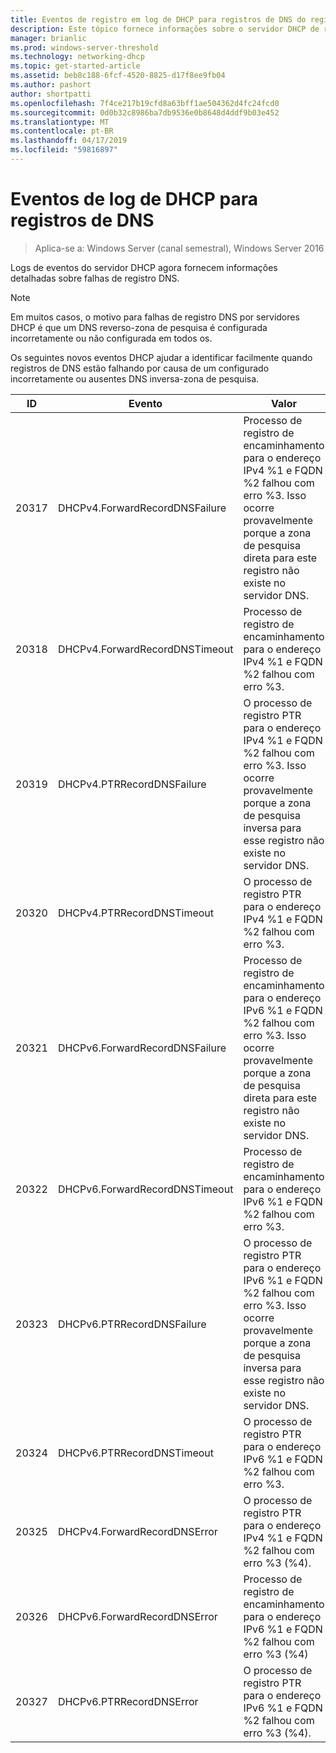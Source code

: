 ```yaml
---
title: Eventos de registro em log de DHCP para registros de DNS do registros
description: Este tópico fornece informações sobre o servidor DHCP de registro em log eventos no Windows Server 2016.
manager: brianlic
ms.prod: windows-server-threshold
ms.technology: networking-dhcp
ms.topic: get-started-article
ms.assetid: beb8c188-6fcf-4520-8825-d17f8ee9fb04
ms.author: pashort
author: shortpatti
ms.openlocfilehash: 7f4ce217b19cfd8a63bff1ae504362d4fc24fcd0
ms.sourcegitcommit: 0d0b32c8986ba7db9536e0b8648d4ddf9b03e452
ms.translationtype: MT
ms.contentlocale: pt-BR
ms.lasthandoff: 04/17/2019
ms.locfileid: "59816897"
---
```

# <a name="dhcp-logging-events-for-dns-registrations"></a>Eventos de log de DHCP para registros de DNS

>Aplica-se a: Windows Server (canal semestral), Windows Server 2016

Logs de eventos do servidor DHCP agora fornecem informações detalhadas sobre falhas de registro DNS.

>[!NOTE]
>Em muitos casos, o motivo para falhas de registro DNS por servidores DHCP é que um DNS reverso\-zona de pesquisa é configurada incorretamente ou não configurada em todos os.

Os seguintes novos eventos DHCP ajudar a identificar facilmente quando registros de DNS estão falhando por causa de um configurado incorretamente ou ausentes DNS inversa\-zona de pesquisa.

|ID|Evento|Valor|
|-----|--------------------|--------------------------------------------------------|
|20317|DHCPv4.ForwardRecordDNSFailure|Processo de registro de encaminhamento para o endereço IPv4 %1 e FQDN %2 falhou com erro %3. Isso ocorre provavelmente porque a zona de pesquisa direta para este registro não existe no servidor DNS.|
|20318|DHCPv4.ForwardRecordDNSTimeout|Processo de registro de encaminhamento para o endereço IPv4 %1 e FQDN %2 falhou com erro %3.|
|20319|DHCPv4.PTRRecordDNSFailure|O processo de registro PTR para o endereço IPv4 %1 e FQDN %2 falhou com erro %3. Isso ocorre provavelmente porque a zona de pesquisa inversa para esse registro não existe no servidor DNS.|
|20320|DHCPv4.PTRRecordDNSTimeout|O processo de registro PTR para o endereço IPv4 %1 e FQDN %2 falhou com erro %3.|
|20321|DHCPv6.ForwardRecordDNSFailure|Processo de registro de encaminhamento para o endereço IPv6 %1 e FQDN %2 falhou com erro %3. Isso ocorre provavelmente porque a zona de pesquisa direta para este registro não existe no servidor DNS.|
|20322|DHCPv6.ForwardRecordDNSTimeout|Processo de registro de encaminhamento para o endereço IPv6 %1 e FQDN %2 falhou com erro %3.|
|20323|DHCPv6.PTRRecordDNSFailure|O processo de registro PTR para o endereço IPv6 %1 e FQDN %2 falhou com erro %3. Isso ocorre provavelmente porque a zona de pesquisa inversa para esse registro não existe no servidor DNS.|
|20324|DHCPv6.PTRRecordDNSTimeout|O processo de registro PTR para o endereço IPv6 %1 e FQDN %2 falhou com erro %3.|
|20325|DHCPv4.ForwardRecordDNSError|O processo de registro PTR para o endereço IPv4 %1 e FQDN %2 falhou com erro %3 \(%4\).|
|20326|DHCPv6.ForwardRecordDNSError|Processo de registro de encaminhamento para o endereço IPv6 %1 e FQDN %2 falhou com erro %3 \(%4\)|
|20327|DHCPv6.PTRRecordDNSError|O processo de registro PTR para o endereço IPv6 %1 e FQDN %2 falhou com erro %3 \(%4\).|

